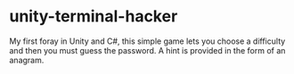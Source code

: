 # unity-terminal-hacker

My first foray in Unity and C#, this simple game lets you choose a difficulty and then you must guess the password.
A hint is provided in the form of an anagram.
